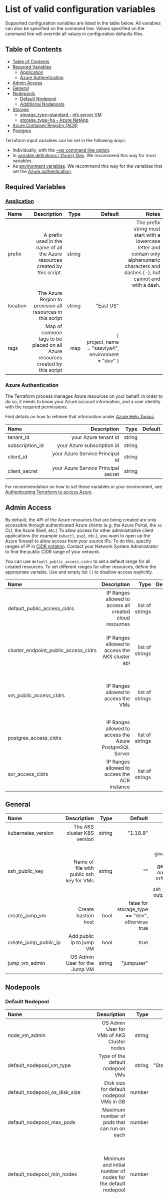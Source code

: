 # List of valid configuration variables

Supported configuration variables are listed in the table below.  All variables can also be specified on the command line.  Values specified on the command line will override all values in configuration defaults files.

## Table of Contents

- [Table of Contents](#table-of-contents)
- [Required Variables](#required-variables)
  - [Application](#application)
  - [Azure Authentication](#azure-authentication)
- [Admin Access](#admin-access)
- [General](#general)
- [Nodepools](#nodepools)
  - [Default Nodepool](#default-nodepool)
  - [Additional Nodepools](#additional-nodepools)
- [Storage](#storage)
  - [storage_type=standard - nfs server VM](#storage_typestandard---nfs-server-vm)
  - [storage_type=ha - Azure NetApp](#storage_typeha---azure-netapp)
- [Azure Container Registry (ACR)](#azure-container-registry-acr)
- [Postgres](#postgres)

Terraform input variables can be set in the following ways:

- Individually, with the [-var command line option](https://www.terraform.io/docs/configuration/variables.html#variables-on-the-command-line).
- In [variable definitions (.tfvars) files](https://www.terraform.io/docs/configuration/variables.html#variable-definitions-tfvars-files). We recommend this way for most variables.
- As [environment variables](https://www.terraform.io/docs/configuration/variables.html#environment-variables). We recommend this way for the variables that set the [Azure authentication](#required-variables-for-azure-authentication).

## Required Variables

### [Application](#application)

| Name | Description | Type | Default | Notes |
| :--- | ---: | ---: | ---: | ---: |
| prefix | A prefix used in the name of all the Azure resources created by this script. | string | | The prefix string must start with a lowercase letter and contain only alphanumeric characters and dashes (-), but cannot end with a dash. |
| location | The Azure Region to provision all resources in this script | string | "East US" | |
| tags | Map of common tags to be placed on all Azure resources created by this script | map | { project_name = "sasviya4", environment = "dev" } | |

### Azure Authentication

The Terraform process manages Azure resources on your behalf. In order to do so, it needs to know your Azure account information, and a user identity with the required permissions.

Find details on how to retrieve that information under [Azure Help Topics](./docs/user/AzureHelpTopics.md).

| Name | Description | Type | Default |
| :--- | ---: | ---: | ---: |
| tenant_id | your Azure tenant id | string  |
| subscription_id | your Azure subscription id | string  |
| client_id | your Azure Service Principal id | string |
| client_secret | your Azure Service Principal secret | string |

For recommendation on how to set these variables in your environment, see [Authenticating Terraform to access Azure](user/TerraformAzureAuthentication.md).

## Admin Access

By default, the API of the Azure resources that are being created are only accessible through authenticated Azure clients (e.g. the Azure Portal, the `az` CLI, the Azure Shell, etc.)
To allow access for other administrative client applications (for example `kubectl`, `psql`, etc.), you want to open up the Azure firewall to allow access from your source IPs.
To do this, specify ranges of IP in [CIDR notation](https://en.wikipedia.org/wiki/Classless_Inter-Domain_Routing).
Contact your Network System Administrator to find the public CIDR range of your network.

You can use `default_public_access_cidrs` to set a default range for all created resources. To set different ranges for other resources, define the appropriate variable. Use and empty list `[]` to disallow access explicitly.

| Name | Description | Type | Default | Notes |
| :--- | ---: | ---: | ---: | ---: |
| default_public_access_cidrs | IP Ranges allowed to access all created cloud resources | list of strings | | Use to to set a default for all Resources |
| cluster_endpoint_public_access_cidrs | IP Ranges allowed to access the AKS cluster api | list of strings | | for client admin access to the cluster, e.g. with `kubectl` |
| vm_public_access_cidrs | IP Ranges allowed to access the VMs | list of strings | | opens port 22 for SSH access to the jump and/or nfs VM |
| postgres_access_cidrs | IP Ranges allowed to access the Azure PostgreSQL Server | list of strings |||
| acr_access_cidrs | IP Ranges allowed to access the ACR instance | list of strings |||

## General

| Name | Description | Type | Default | Notes |
| :--- | ---: | ---: | ---: | ---: |
| kubernetes_version | The AKS cluster K8S version | string | "1.18.8" | |
| ssh_public_key | Name of file with public ssh key for VMs | string |"" | If no key is given, a keypair will be generated and output into the `ssh_public_key` and `ssh_private_key` output variables |
| create_jump_vm | Create bastion host | bool | false for storage_type == "dev", otherwise true| |
| create_jump_public_ip | Add public ip to jump VM | bool | true | |
| jump_vm_admin | OS Admin User for the Jump VM | string | "jumpuser" | |

## Nodepools

### Default Nodepool

| Name | Description | Type | Default | Notes |
| :--- | ---: | ---: | ---: | ---: |
| node_vm_admin | OS Admin User for VMs of AKS Cluster nodes | string | "azureuser" | |
| default_nodepool_vm_type | Type of the default nodepool VMs | string | "Standard_D4_v2" | |
| default_nodepool_os_disk_size | Disk size for default nodepool VMs in GB | number | 128 ||
| default_nodepool_max_pods | Maximum number of pods that can run on each | number | 110 | Changing this forces a new resource to be created |
| default_nodepool_min_nodes | Minimum and initial number of nodes for the default nodepool | number | 1 |  Value must be between 0 and 100. Setting min and max node counts the same disables autoscaling  |
| default_nodepool_max_nodes | Maximum number of nodes for the default nodepoo| number | 5 | Value must be between 0 and 100. Setting min and max node counts the same disables autoscaling |
| default_nodepool_availability_zones | Availability Zones for the cluster default nodepool | list of strings | ["1"]  | Note: This value depends on the "location". For example, not all regions have numbered availability zones|

### Additional Nodepools

Additional node pools can be created separate from the default nodepool. This is done with the `node_pools` variable which is a map of objects. Each nodepool requires the following variables
| Name | Description | Type | Notes |
| :--- | ---: | ---: | ---: |
| machine_type | Type of the nodepool VMs | string | |
| os_disk_size | Disk size for nodepool VMs in GB | number | |
| min_nodes | Minimum number of nodes for the nodepool | number | Value must be between 0 and 100. Setting min and max node counts the same disables autoscaling |
| max_nodes | Maximum number of nodes for the nodepool | number | Value must be between 0 and 100. Setting min and max node counts the same disables autoscaling |
| node_taints | Taints for the nodepool VMs | list of strings | |
| node_labels | Labels to add to the nodepool VMs | map | |


The default values for the `node_pools` variable are:

```yaml
{
  cas = {
    "machine_type" = "Standard_E16s_v3"
    "os_disk_size" = 200
    "min_nodes" = 1
    "max_nodes" = 5
    "node_taints" = ["workload.sas.com/class=cas:NoSchedule"]
    "node_labels" = {
      "workload.sas.com/class" = "cas"
    }
  },
  compute = {
    "machine_type" = "Standard_E16s_v3"
    "os_disk_size" = 200
    "min_nodes" = 1
    "max_nodes" = 5
    "node_taints" = ["workload.sas.com/class=compute:NoSchedule"]
    "node_labels" = {
      "workload.sas.com/class" = "compute"
      "launcher.sas.com/prepullImage" = "sas-programming-environment"
    }
  },
  connect = {
    "machine_type" = "Standard_E16s_v3"
    "os_disk_size" = 200
    "min_nodes" = 1
    "max_nodes" = 5
    "node_taints" = ["workload.sas.com/class=connect:NoSchedule"]
    "node_labels" = {
      "workload.sas.com/class" = "connect"
      "launcher.sas.com/prepullImage" = "sas-programming-environment"
    }
  },
  stateless = {
    "machine_type" = "Standard_D16s_v3"
    "os_disk_size" = 200
    "min_nodes" = 1
    "max_nodes" = 5
    "node_taints" = ["workload.sas.com/class=stateless:NoSchedule"]
    "node_labels" = {
      "workload.sas.com/class" = "stateless"
    }
  },
  stateful = {
    "machine_type" = "Standard_D8s_v3"
    "os_disk_size" = 200
    "min_nodes" = 1
    "max_nodes" = 3
    "node_taints" = ["workload.sas.com/class=stateful:NoSchedule"]
    "node_labels" = {
      "workload.sas.com/class" = "stateful"
    }
  }
}
```

In addition, you can set the availability zone for the additional nodepools using

| Name | Description | Type | Default | Notes |
| :--- | ---: | ---: | ---: | ---: |
| node_pools_availability_zone | Availability Zone for the additional nodepools | strings | "1" | The possible values depend on the region set in the "location" variable. |


## Storage

| Name | Description | Type | Default | Notes |
| :--- | ---: | ---: | ---: | ---: |
| storage_type | Type of Storage. Valid Values: "dev", "standard", "ha"  | string | "dev" | "dev" creates AzureFile, "standard" creates NFS server VM, "ha" creates Azure Netapp Files|

### storage_type=standard - nfs server VM

| Name | Description | Type | Default | Notes |
| :--- | ---: | ---: | ---: | ---: |
| create_nfs_public_ip | Add public ip to the NFS server VM | bool | false | The NFS server VM is only created when storage_type="standard" |
| nfs_vm_admin | OS Admin User for the NFS server VM | string | "nfsuser" | The NFS server VM is only created when storage_type="standard" |
| nfs_raid_disk_size | Size in Gb for each disk of the RAID5 cluster on the NFS server VM | number | 128 | The NFS server VM is only created when storage_type="standard" |

### storage_type=ha - Azure NetApp

| Name | Description | Type | Default | Notes |
| :--- | ---: | ---: | ---: | ---: |
| create_netapp | create Azure NetApp Files | bool | false | |
| netapp_service_level | The target performance level of the file system. Valid values include Premium, Standard, or Ultra | string | "Premium" | |
| netapp_size_in_tb | Provisioned size of the pool in TB. Value must be between 4 and 500 | number | 4 | |
| netapp_protocols | The target volume protocol expressed as a list. Supported single value include CIFS, NFSv3, or NFSv4.1. If argument is not defined it will default to NFSv3. Changing this forces a new resource to be created and data will be lost. | list of strings | ["NFSv3"] | |
| netapp_volume_path |A unique file path for the volume. Used when creating mount targets. Changing this forces a new resource to be created. | string | "export" | |

## Azure Container Registry (ACR)

| Name | Description | Type | Default | Notes |
| :--- | ---: | ---: | ---: | ---: |
| create_container_registry| Create container registry instance | bool | false | |
| container_registry_sku | Service tier for the registry | string | "Standard" | Possible values: "Basic", "Standard", "Premium" |
| container_registry_admin_enabled | Enables the admin user | bool | false | |
| container_registry_geo_replica_locs |   list of Azure locations where the container registry should be geo-replicated.| list of strings | [] | |

## Postgres

| Name | Description | Type | Default | Notes |
| :--- | ---: | ---: | ---: | ---: |
| create_postgres | Create an Azure Database for PostgreSQL server instance | bool | false | |
| postgres_sku_name| The SKU Name for the PostgreSQL Server | string | "GP_Gen5_32" | The name pattern is the SKU, followed by the tier + family + cores (e.g. B_Gen4_1, GP_Gen5_4).|
| postgres_storage_mb | Max storage allowed for the PostgreSQL server | number | 51200 | Possible values are between 5120 MB(5GB) and 1048576 MB(1TB) for the Basic SKU and between 5120 MB(5GB) and 4194304 MB(4TB) for General Purpose/Memory Optimized SKUs |
| postgres_backup_retention_days | Backup retention days for the PostgreSQL server | number | 7 | Supported values are between 7 and 35 days. |
| postgres_geo_redundant_backup_enabled | Enable Geo-redundant or not for server backup | bool | false | Not supported for the basic tier. |
| postgres_administrator_login | The Administrator Login for the PostgreSQL Server. Changing this forces a new resource to be created. | string | "pgadmin" | The admin login name cannot be azure_superuser, azure_pg_admin, admin, administrator, root, guest, or public. It cannot start with pg_. See: [Microsoft Quickstart Server Database](https://docs.microsoft.com/en-us/azure/postgresql/quickstart-create-server-database-portal) |
| postgres_administrator_password | The Password associated with the postgres_administrator_login for the PostgreSQL Server | string | | The password must contain between 8 and 128 characters and must contain characters from three of the following categories: English uppercase letters, English lowercase letters, numbers (0 through 9), and non-alphanumeric characters (!, $, #, %, etc.). |
| postgres_server_version | The version of the Azure Database for PostgreSQL server instance. Valid values are "9.5", "9.6", "10.0", and "11". Changing this forces a new resource to be created.| string | "11" | |
| postgres_ssl_enforcement_enabled | Enforce SSL on connection to the Azure Database for PostgreSQL server instance | bool | true | |
| postgres_db_names | List of names for databases to create for the Azure Database for PostgreSQL server instance. Each name needs to be a valid PostgreSQL identified. Changes this forces a new resource to be created. | list of strings | [] | |
| postgres_db_charset | The Charset for the PostgreSQL Database. Needs to be a valid PostgreSQL Charset. Changing this forces a new resource to be created. | string | "UTF8" | |
| postgres_db_collation | The Collation for the PostgreSQL Database. Needs to be a valid PostgreSQL Collation. Changing this forces a new resource to be created. |string| "English_United States.1252" | |
| postgres_configurations | Configurations to enable on the PostgreSQL Database server instance | map | {} | |

